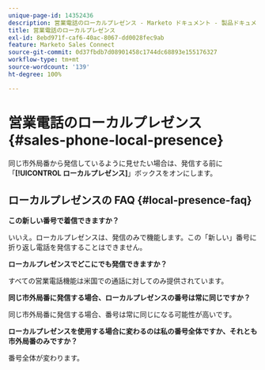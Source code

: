 ```yaml
---
unique-page-id: 14352436
description: 営業電話のローカルプレゼンス - Marketo ドキュメント - 製品ドキュメント
title: 営業電話のローカルプレゼンス
exl-id: 8ebd971f-caf6-40ac-8067-dd0028fec9ab
feature: Marketo Sales Connect
source-git-commit: 0d37fbdb7d08901458c1744dc68893e155176327
workflow-type: tm+mt
source-wordcount: '139'
ht-degree: 100%

---
```


# 営業電話のローカルプレゼンス {#sales-phone-local-presence}

同じ市外局番から発信しているように見せたい場合は、発信する前に「**[!UICONTROL ローカルプレゼンス]**」ボックスをオンにします。

## ローカルプレゼンスの FAQ {#local-presence-faq}

**この新しい番号で着信できますか？**

いいえ。ローカルプレゼンスは、発信のみで機能します。この「新しい」番号に折り返し電話を発信することはできません。

**ローカルプレゼンスでどこにでも発信できますか？**

すべての営業電話機能は米国での通話に対してのみ提供されています。

**同じ市外局番に発信する場合、ローカルプレゼンスの番号は常に同じですか？**

同じ市外局番に発信する場合、番号は常に同じになる可能性が高いです。

**ローカルプレゼンスを使用する場合に変わるのは私の番号全体ですか、それとも市外局番のみですか？**

番号全体が変わります。

